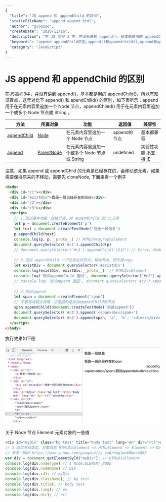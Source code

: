 ```yaml
---
{
  "title": "JS append 和 appendChild 的区别",
  "staticFileName": "append_append.html",
  "author": "guoqzuo",
  "createDate": "2020/11/16",
  "description": "在 JS 高程 3 中，并没有讲到 append()，基本都是用的 appendChild()，所以有知识盲点，这里对比下 append() 和 apendChiild() 的区别，如下表所示：append 用于在元素内容里追加一个 Node 节点，appendChiled() 用于在元素内容里追加一个或多个 Node 节点或 String，注意，如果 append 或 appendChild 的元素是已经存在的，会移动该元素，如果需要保持原来的不移动，需要先 cloneNode, 下面来看一个例子",
  "keywords": "append appendChild区别,append()和appendchild(),append和appendChild",
  "category": "JavaScript"
}
---
```

# JS append 和 appendChild 的区别

在JS高程3中，并没有讲到 append()，基本都是用的 appendChild()，所以有知识盲点，这里对比下 append() 和 apendChiild() 的区别，如下表所示：append 用于在元素内容里追加一个 Node 节点，appendChiled() 用于在元素内容里追加一个或多个 Node 节点或 String 。

方法 | 所属对象 | 功能 | 返回值|  兼容性 
--- | --- | --- | --- | ---
[appendChild](https://developer.mozilla.org/en-US/docs/Web/API/Node/appendChild) | [Node](https://developer.mozilla.org/zh-CN/docs/Web/API/Node) | 在元素内容里追加一个 Node 节点 | append的节点 | 基本都兼容
[append](https://developer.mozilla.org/en-US/docs/Web/API/ParentNode/append) | [ParentNode](https://developer.mozilla.org/en-US/docs/Web/API/ParentNode) | 在元素内容里追加一个或多个 Node 节点或 String | undefined | 实验性功能 [不支持 IE](https://developer.mozilla.org/zh-CN/docs/Web/API/ParentNode#%E6%B5%8F%E8%A7%88%E5%99%A8%E5%85%BC%E5%AE%B9%E6%80%A7)

注意，如果 append 或 appendChild 的元素是已经存在的，会移动该元素，如果需要保持原来的不移动，需要先 cloneNode, 下面来看一个例子

```html
<body>
  <div id="c1"></div>
  <div id="existDiv">我是一段已经存在的dom</div>
  <div id="c2"></div>
  <div id="c3"></div>
  <script>
    // 1.测试基本功能：创建节点，并 appendChild 到 c1元素
    let p = document.createElement('p')
    let text = document.createTextNode('我是一段信息')
    p.appendChild(text)
    console.log(p, p.__proto__) // HTMLParagraphElement
    document.querySelector('#c1').appendChild(p)
    // document.querySelector('#c1').appendChild('1212') // Error, Node

    // 2.测试 appendChild 一个已存在的节点，移动节点，而不是copy
    let existDiv = document.querySelector('#existDiv')
    console.log(existDiv, existDiv.__proto__)  // HTMLDivElement
    console.log('测试appendChild 返回', document.querySelector('#c2').appendChild(existDiv))
    // console.log('测试append 返回', document.querySelector('#c2').append(existDiv))

    // 4.测试append
    let span = document.createElement('span')
    // 不要写成链式调用，它返回的是成功appendChild的节点
    span.appendChild(document.createTextNode('测试append'))
    document.querySelector('#c3').append('<span>abc</span>')
    document.querySelector('#c3').append(span, 'a', 'b', '<div>c</div>')
  </script>
</body>
```

执行效果如下图

![append_vs_appendChild.png](../../../images/blog/js/append_vs_appendChild.png)

关于 Node 节点 Element 元素对象的一些值

```js
<div id="myDiv" class="bg test" title="body text" lang="en" dir="rtl">abcdefg</div>
// 3.测试节点类型、对象信息 HTMLDivElement => HTMLElement => Element => Node
// 参考：DOM https://www.yuque.com/guoqzuo/js_es6/hoglme#6bbee863
var div = document.getElementById("myDiv"); // HTMLDivElement
console.log(div.nodeType) // 1 Node.ELEMENT_NODE
console.log(div.nodeName) // DIV
console.log(div.id); // myDiv
console.log(div.className); // bg test
console.log(div.title); // body text
console.log(div.lang); // en
console.log(div.dir); // rtl   
```